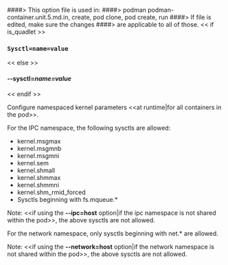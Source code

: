 ####> This option file is used in:
####>   podman podman-container.unit.5.md.in, create, pod clone, pod create, run
####> If file is edited, make sure the changes
####> are applicable to all of those.
<< if is_quadlet >>
### `Sysctl=name=value`
<< else >>
#### **--sysctl**=*name=value*
<< endif >>

Configure namespaced kernel parameters <<at runtime|for all containers in the pod>>.

For the IPC namespace, the following sysctls are allowed:

- kernel.msgmax
- kernel.msgmnb
- kernel.msgmni
- kernel.sem
- kernel.shmall
- kernel.shmmax
- kernel.shmmni
- kernel.shm_rmid_forced
- Sysctls beginning with fs.mqueue.\*

Note: <<if using the **--ipc=host** option|if the ipc namespace is not shared within the pod>>, the above sysctls are not allowed.

For the network namespace, only sysctls beginning with net.\* are allowed.

Note: <<if using the **--network=host** option|if the network namespace is not shared within the pod>>, the above sysctls are not allowed.
